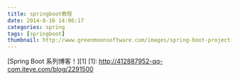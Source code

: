 ```yaml
---
title: springboot教程
date: 2014-8-16 14:06:17
categories: spring
tags: [springboot]
thumbnail: http://www.greenmoonsoftware.com/images/spring-boot-project-logo.png
---
```


[Spring Boot 系列博客！][1]
  [1]: http://412887952-qq-com.iteye.com/blog/2291500